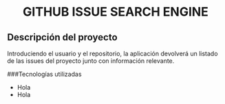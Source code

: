 <div align="center">
<h1>GITHUB ISSUE SEARCH ENGINE</h1>
</div>

## Descripción del proyecto

Introduciendo el usuario y el repositorio, la aplicación devolverá un listado de las issues del proyecto junto con información relevante.

###Tecnologías utilizadas

<ul>
  <li>Hola</li>
  <li>Hola</li>
</ul>
